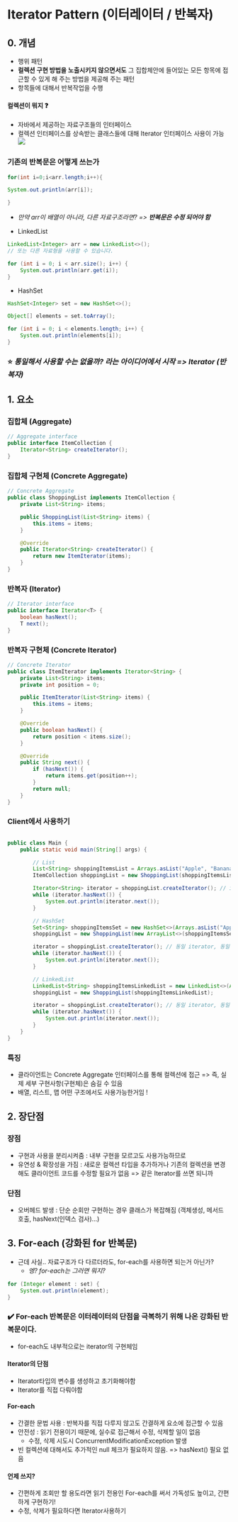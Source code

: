 # Iterator Pattern (이터레이터 / 반복자)

## 0. 개념

- 행위 패턴
- **컬렉션 구현 방법을 노출시키지 않으면서도** 그 집합체안에 들어있는 모든 항목에 접근할 수 있게 해 주는 방법을 제공해 주는 패턴
- 항목들에 대해서 반복작업을 수행

#### 컬렉션이 뭐지 :question:

- 자바에서 제공하는 자료구조들의 인터페이스
- 컬렉션 인터페이스를 상속받는 클래스들에 대해 Iterator 인터페이스 사용이 가능
![](https://img1.daumcdn.net/thumb/R1280x0/?scode=mtistory2&fname=https%3A%2F%2Fblog.kakaocdn.net%2Fdn%2FDhAEy%2FbtradRzasBQ%2FCjKa3OnW5k8tGYrkrqjVJ1%2Fimg.png)

### 기존의 반복문은 어떻게 쓰는가

```java
for(int i=0;i<arr.length;i++){

System.out.println(arr[i]);

}
```

- _만약 arr이 배열이 아니라, 다른 자료구조라면? => **반복문은 수정 되어야 함**_

- LinkedList

```java
LinkedList<Integer> arr = new LinkedList<>();
// 또는 다른 자료형을 사용할 수 있습니다.

for (int i = 0; i < arr.size(); i++) {
    System.out.println(arr.get(i));
}
```

- HashSet

```java
HashSet<Integer> set = new HashSet<>();

Object[] elements = set.toArray();

for (int i = 0; i < elements.length; i++) {
    System.out.println(elements[i]);
}
```

### :star: _통일해서 사용할 수는 없을까? 라는 아이디어에서 시작 => Iterator (반복자)_

## 1. 요소

### 집합체 (Aggregate)

```java
// Aggregate interface
public interface ItemCollection {
    Iterator<String> createIterator();
}

```

### 집합체 구현체 (Concrete Aggregate)

```java
// Concrete Aggregate
public class ShoppingList implements ItemCollection {
    private List<String> items;

    public ShoppingList(List<String> items) {
        this.items = items;
    }

    @Override
    public Iterator<String> createIterator() {
        return new ItemIterator(items);
    }
}

```

### 반복자 (Iterator)

```java
// Iterator interface
public interface Iterator<T> {
    boolean hasNext();
    T next();
}

```

### 반복자 구현체 (Concrete Iterator)

```java
// Concrete Iterator
public class ItemIterator implements Iterator<String> {
    private List<String> items;
    private int position = 0;

    public ItemIterator(List<String> items) {
        this.items = items;
    }

    @Override
    public boolean hasNext() {
        return position < items.size();
    }

    @Override
    public String next() {
        if (hasNext()) {
            return items.get(position++);
        }
        return null;
    }
}

```

### Client에서 사용하기

```java

public class Main {
    public static void main(String[] args) {

        // List 
        List<String> shoppingItemsList = Arrays.asList("Apple", "Banana", "Milk", "Eggs", "Bread");
        ItemCollection shoppingList = new ShoppingList(shoppingItemsList);

        Iterator<String> iterator = shoppingList.createIterator(); // iterator
        while (iterator.hasNext()) {
            System.out.println(iterator.next());
        }

        // HashSet
        Set<String> shoppingItemsSet = new HashSet<>(Arrays.asList("Apple", "Banana", "Milk", "Eggs", "Bread"));
        shoppingList = new ShoppingList(new ArrayList<>(shoppingItemsSet));

        iterator = shoppingList.createIterator(); // 동일 iterator, 동일 방식 
        while (iterator.hasNext()) {
            System.out.println(iterator.next());
        }

        // LinkedList
        LinkedList<String> shoppingItemsLinkedList = new LinkedList<>(Arrays.asList("Apple", "Banana", "Milk", "Eggs", "Bread"));
        shoppingList = new ShoppingList(shoppingItemsLinkedList);

        iterator = shoppingList.createIterator(); // 동일 iterator, 동일 방식 
        while (iterator.hasNext()) {
            System.out.println(iterator.next());
        }
    }
}


```

### 특징

- 클라이언트는 Concrete Aggregate 인터페이스를 통해 컬렉션에 접근 => 즉, 실제 세부 구현사항(구현체)은 숨길 수 있음
- 배열, 리스트, 맵 어떤 구조에서도 사용가능한거임 !

## 2. 장단점

### 장점

- 구현과 사용을 분리시켜줌 : 내부 구현을 모르고도 사용가능하므로
- 유연성 & 확장성을 가짐 : 새로운 컬렉션 타입을 추가하거나 기존의 컬렉션을 변경해도 클라이언트 코드를 수정할 필요가 없음 => 같은 Iterator를 쓰면 되니까

### 단점

- 오버헤드 발생 : 단순 순회만 구현하는 경우 클래스가 복잡해짐 (객체생성, 메서드 호출, hasNext(인덱스 검사)...)

## 3. For-each (강화된 for 반복문)

- 근데 사실.. 자료구조가 다 다르더라도, for-each를 사용하면 되는거 아닌가?
  - _엥? for-each는 그러면 뭐지?_

```java
for (Integer element : set) {
    System.out.println(element);
}
```

### ✔️ For-each 반복문은 이터레이터의 단점을 극복하기 위해 나온 강화된 반복문이다.

- for-each도 내부적으로는 iterator의 구현체임

#### Iterator의 단점

- Iterator타입의 변수를 생성하고 초기화해야함
- Iterator를 직접 다뤄야함

#### For-each

- 간결한 문법 사용 : 반복자를 직접 다루지 않고도 간결하게 요소에 접근할 수 있음
- 안전성 : 읽기 전용이기 때문에, 실수로 접근해서 수정, 삭제할 일이 없음
  - 수정, 삭제 시도시 ConcurrentModificationException 발생
- 빈 컬렉션에 대해서도 추가적인 null 체크가 필요하지 않음. => hasNext() 필요 없음

#### 언제 쓰지?

- 간편하게 조회만 할 용도라면 읽기 전용인 For-each를 써서 가독성도 높이고, 간편하게 구현하기!
- 수정, 삭제가 필요하다면 Iterator사용하기
